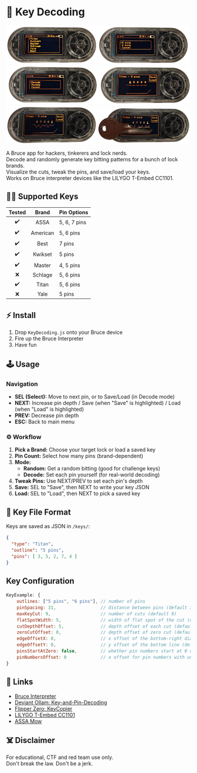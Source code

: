 # 🔑 Key Decoding

<img src="ss/ss5.png" width="250"/><img src="ss/ss4.png" width="250"/><img src="ss/ss3.png" width="250"/>
<img src="ss/ss2.png" width="250"/><img src="ss/ss6.png" width="250"/><img src="ss/ss7.png" width="250"/>

A Bruce app for hackers, tinkerers and lock nerds.  
Decode and randomly generate key bitting patterns for a bunch of lock brands.  
Visualize the cuts, tweak the pins, and save/load your keys.  
Works on Bruce interpreter devices like the LILYGO T-Embed CC1101.

## 🏴‍☠️ Supported Keys

| Tested |  Brand   | Pin Options  |
|:------:|:--------:|:-------------|
| ✔️     |   ASSA   | 5, 6, 7 pins |
| ✔️     | American | 5, 6 pins    |
| ✔️     |   Best   | 7 pins       |
| ✔️     | Kwikset  | 5 pins       |
| ✔️     |  Master  | 4, 5 pins    |
| ❌     | Schlage  | 5, 6 pins    |
| ✔️     |  Titan   | 5, 6 pins    |
| ❌     |   Yale   | 5 pins       |

## ⚡ Install

1. Drop `KeyDecoding.js` onto your Bruce device
2. Fire up the Bruce Interpreter
3. Have fun

## 🕹️ Usage

### Navigation

- **SEL (Select):** Move to next pin, or to Save/Load (in Decode mode)
- **NEXT:** Increase pin depth / Save (when "Save" is highlighted) / Load (when "Load" is highlighted)
- **PREV:** Decrease pin depth
- **ESC:** Back to main menu

### ⚙️ Workflow

1. **Pick a Brand:** Choose your target lock or load a saved key
2. **Pin Count:** Select how many pins (brand-dependent)
3. **Mode:**
    - **Random:** Get a random bitting (good for challenge keys)
    - **Decode:** Set each pin yourself (for real-world decoding)
4. **Tweak Pins:** Use NEXT/PREV to set each pin's depth
5. **Save:** SEL to "Save", then NEXT to write your key JSON
6. **Load:** SEL to "Load", then NEXT to pick a saved key

## 📂 Key File Format

Keys are saved as JSON in `/keys/`:

```json
{
  "type": "Titan",
  "outline": "5 pins",
  "pins": [ 3, 5, 2, 7, 4 ]
}
```

## Key Configuration

```js
KeyExample: {
    outlines: ["5 pins", "6 pins"], // number of pins
    pinSpacing: 31,                 // distance between pins (default 31)
    maxKeyCut: 9,                   // number of cuts (default 9)
    flatSpotWidth: 5,               // width of flat spot of the cut (default 5)
    cutDepthOffset: 5,              // depth offset of each cut (default 5)
    zeroCutOffset: 0,               // depth offset of zero cut (default 0)
    edgeOffsetX: 0,                 // x offset of the bottom-right diagonal (default 0)
    edgeOffsetY: 0,                 // y offset of the bottom line (default 0)
    pinsStartAtZero: false,         // whether pin numbers start at 0 or 1 (default false)
    pinNumbersOffset: 0             // x offset for pin numbers with underline (default 0)
}
```

## 🔗 Links

- [Bruce Interpreter](https://github.com/pr3y/Bruce/wiki/Interpreter)
- [Deviant Ollam: Key-and-Pin-Decoding](https://github.com/deviantollam/Key-and-Pin-Decoding)
- [Flipper Zero: KeyCopier](https://github.com/zinongli/KeyCopier)
- [LILYGO T-Embed CC1101](https://lilygo.cc/products/t-embed-cc1101)
- [ASSA Mow](https://assamow.com/specs/)

## ☠️ Disclaimer

For educational, CTF and red team use only.  
Don't break the law. Don't be a jerk.

